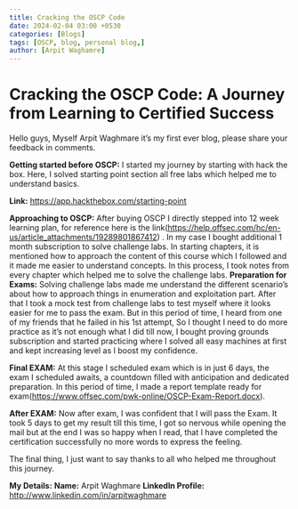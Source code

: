 ```yaml
---
title: Cracking the OSCP Code
date: 2024-02-04 03:00 +0530
categories: [Blogs]
tags: [OSCP, blog, personal blog,]
author: [Arpit Waghamre]
---
```



<h1>Cracking the OSCP Code: A Journey from Learning to Certified Success</h1>


Hello guys, Myself Arpit Waghmare it’s my first ever blog, please share your feedback in comments.

<b>Getting started before OSCP:</b> I started my journey by starting with hack the box. Here, I solved starting point section all free labs which helped me to understand basics.

<b>Link:</b>  https://app.hackthebox.com/starting-point

<b>Approaching to OSCP:</b> After buying OSCP I directly stepped into 12 week learning plan, for reference here is the link(https://help.offsec.com/hc/en-us/article_attachments/19289801867412) . In my case I bought additional 1 month subscription to solve challenge labs. In starting chapters, it is mentioned how to approach the content of this course which I followed and it made me easier to understand concepts. In this process, I took notes from every chapter which helped me to solve the challenge labs.
<b>Preparation for Exams:</b> Solving challenge labs made me understand the different scenario’s about how to approach things in enumeration and exploitation part. After that I took a mock test from challenge labs to test myself where it looks easier for me to pass the exam. But in this period of time, I heard from one of my friends that he failed in his 1st attempt, So I thought I need to do more practice as it’s not enough what I did till now, I bought proving grounds subscription and started practicing where I solved all easy machines at first and kept increasing level as I boost my confidence.


<b>Final EXAM:</b> At this stage I scheduled exam which is in just 6 days, the exam I scheduled awaits, a countdown filled with anticipation and dedicated preparation. In this period of time, I made a report template ready for exam(https://www.offsec.com/pwk-online/OSCP-Exam-Report.docx). 

<b>After EXAM:</b> Now after exam, I was confident that I will pass the Exam. It took 5 days to get my result till this time, I got so nervous while opening the mail but at the end I was so happy when I read, that I have completed the certification successfully no more words to express the feeling.

The final thing, I just want to say thanks to all who helped me throughout this journey.

<b>My Details:</b>
<b>Name:</b> Arpit Waghmare
<b>LinkedIn Profile:</b> http://www.linkedin.com/in/arpitwaghmare
 

